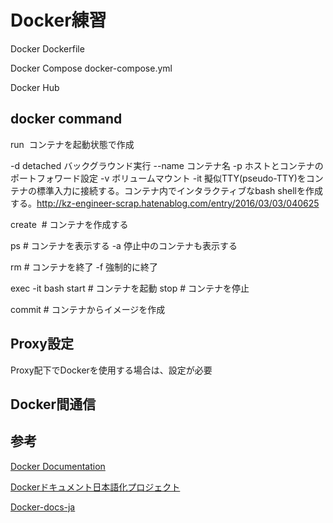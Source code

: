 # Docker練習

Docker
Dockerfile

Docker Compose
docker-compose.yml

Docker Hub

## docker command

run <image>
コンテナを起動状態で作成

-d detached バックグラウンド実行
--name コンテナ名
-p ホストとコンテナのポートフォワード設定
-v ボリュームマウント
-it 擬似TTY(pseudo-TTY)をコンテナの標準入力に接続する。コンテナ内でインタラクティブなbash shellを作成する。http://kz-engineer-scrap.hatenablog.com/entry/2016/03/03/040625

create <image> # コンテナを作成する

ps # コンテナを表示する
-a 停止中のコンテナも表示する

rm <Container name> # コンテナを終了
-f 強制的に終了

exec -it <Container name> bash
start <Container name> # コンテナを起動
stop <Container name> # コンテナを停止

commit <Container name> # コンテナからイメージを作成


## Proxy設定
Proxy配下でDockerを使用する場合は、設定が必要


## Docker間通信


## 参考

[Docker Documentation](https://docs.docker.com/engine/reference/commandline/run/)

[Dockerドキュメント日本語化プロジェクト](https://matsuand.github.io/docs.docker.jp.onthefly/)

[Docker-docs-ja](http://docs.docker.jp/engine/reference/commandline/run.html)

